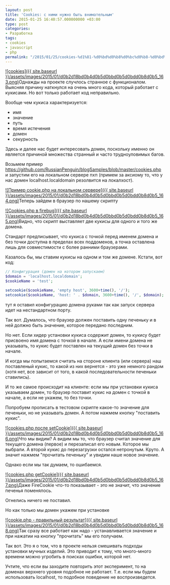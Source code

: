```yaml
---
layout: post
title: 'Cookies: с ними нужно быть внимательным'
date: 2015-01-25 16:40:57.000000000 +03:00
type: post
categories:
- Разработка
tags:
- cookies
- javascript
- php
permalink: "/2015/01/25/cookies-%d1%81-%d0%bd%d0%b8%d0%bc%d0%b8-%d0%bd%d1%83%d0%b6%d0%bd%d0%be-%d0%b1%d1%8b%d1%82%d1%8c-%d0%b2%d0%bd%d0%b8%d0%bc%d0%b0%d1%82%d0%b5%d0%bb%d1%8c%d0%bd%d1%8b%d0%bc/"
---
```

[![cookies]({{ site.baseurl }}/assets/images/2015/01/d0b2d18bd0b4d0b5d0bbd0b5d0bdd0b8d0b5_163.png)](/2015/01/d0b2d18bd0b4d0b5d0bbd0b5d0bdd0b8d0b5_163.png)Однажды на проекте случлось странное с функционалом. Выясняя причину наткнулся на очень много кода, который работает с кукисами. Но вот только работает код неправильно.

Вообще чем кукиса характеризуется:

- имя
- значение
- путь
- время истечения
- домен
- секурность

Здесь и далее нас будет интересовать домен, поскольку именно он является причиной множества странный и часто трудноуловимых багов.

Возьмем пример https://github.com/RussianPenguin/blogSamples/blob/master/cookies.php и запустим его на локальном сервере пхп (примем за аксиому то, что у нас домен localhost.localdomain резолвится на локалхост).

[![Пример cookie.php на локальном сервере]({{ site.baseurl }}/assets/images/2015/01/d0b2d18bd0b4d0b5d0bbd0b5d0bdd0b8d0b5_164.png)](/2015/01/d0b2d18bd0b4d0b5d0bbd0b5d0bdd0b8d0b5_164.png)Теперь зайдем в браузер по нашему скрипту

[![Cookies.php в firebug]({{ site.baseurl }}/assets/images/2015/01/d0b2d18bd0b4d0b5d0bbd0b5d0bdd0b8d0b5_165.png)](/2015/01/d0b2d18bd0b4d0b5d0bbd0b5d0bdd0b8d0b5_165.png)Видно, что скрипт выставляет две кукисы для одного и того же домена.

Стандарт предписывает, что кукиса с точкой перед именем домена и без точки доступна в пределах всех поддоменов, а точка оставлена лишь для совместимости с более ранними браузерами.

Казалось бы, мы ставим кукисы на одном и том же домене. Кстати, вот код:

```php
// Конфигурация (домен на котором запускаем)  
$domain = 'localhost.localdomain';  
$cookieName = 'test';

setcookie($cookieName, 'empty host', 3600+time(), '/');  
setcookie($cookieName, 'host: ' . $domain, 3600+time(), '/', $domain);
```

тут я оставил конфигурацию домена руками так как запуск сервера идет на нестандартном порту.

Так вот. Думалось, что браузер должен поставить одну печеньку и в ней должно быть значение, которое передано последним.

Но нет. Если хидер установки кукиса содержит домен, то кукису будет присвоено имя домена с точкой в начале. А если имени домена не указывать, то кукис будет поставлен на текущий домен без точки в начале.

И когда мы попытаемся считать на стороне клиента (или сервера) наш поставленый кукис, то какой из них вернется - это уже немного рандом (хотя нет, все зависит от того, в какой последовательности печеньки ставились).

И то же самое происходит на клиенте: если мы при установки кукиса указываем домен, то браузер поставит кукис на домен с точкой в начале, а если не укажем, то без точки.

Попробуем прописать в тестовом скрипте какое-то значение для печеньки, но не указывать домен. А потом нажмем кнопку "поставить кукис".

[![cookies.php после setCookie]({{ site.baseurl }}/assets/images/2015/01/d0b2d18bd0b4d0b5d0bbd0b5d0bdd0b8d0b5_166.png)](/2015/01/d0b2d18bd0b4d0b5d0bbd0b5d0bdd0b8d0b5_166.png)Что мы видим? А видим мы то, что браузер считал значение для текущего домена (первое) и перезаписал его новым. Которое мы выбрали. А второй кукис до перезагрузки остался нетронутым. Круто. А значит нажмем "прочитать печеньку" и увидим наше новое значение.

Однако если мы так думаем, то ошибаемся.

[![cookies.php getCookie]({{ site.baseurl }}/assets/images/2015/01/d0b2d18bd0b4d0b5d0bbd0b5d0bdd0b8d0b5_167.png)](/2015/01/d0b2d18bd0b4d0b5d0bbd0b5d0bdd0b8d0b5_167.png)Даже FireCookie что-то показывает - это не значит, что значение печенья поменялось.

Огнелись ничего не поставил.

Но как только мы домен укажем при установке

[![cookie.php - правильный результат]({{ site.baseurl }}/assets/images/2015/01/d0b2d18bd0b4d0b5d0bbd0b5d0bdd0b8d0b5_168.png)](/2015/01/d0b2d18bd0b4d0b5d0bbd0b5d0bdd0b8d0b5_168.png)Так сразу все работает как надо - устанавливается значение и при нажатии на кнопку "прочитать" мы его получаем.

Так вот. Это я о том, что в проекте нельзя смешивать подходы установки мучных изделий. Это приводит к тому, что много-много времени можно угробить в поисках ошибки, которой нет.

Учтите, что если вы заходите повторить этот эксперимент, то на доменах верхнего уровня подобное не работает. Т.е. если мы будем использовать localhost, то подобное поведение не воспроизведется.

